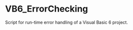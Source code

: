 VB6_ErrorChecking
=================

Script for run-time error handling of a Visual Basic 6 project.
